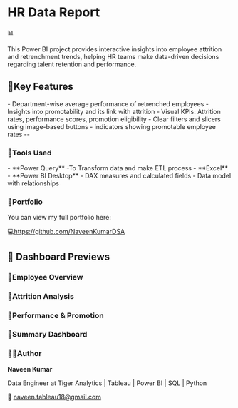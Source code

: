  <h1> HR Data Report</h1> 📊

This Power BI project provides interactive insights into employee attrition and retrenchment trends, helping HR teams make data-driven decisions regarding talent retention and performance.

 <h2>📌Key Features</h2>
- Department-wise average performance of retrenched employees
- Insights into promotability and its link with attrition
- Visual KPIs: Attrition rates, performance scores, promotion eligibility
- Clear filters and slicers using image-based buttons
- indicators showing promotable employee rates
--

 <h3>🔧Tools Used </h3>
- **Power Query** -To Transform data and make ETL process
- **Excel**
- **Power BI Desktop**
- DAX measures and calculated fields
- Data model with relationships

 <h3>🔗Portfolio </h3>
You can view my full portfolio here:

💻https://github.com/NaveenKumarDSA


 <h2>📸 Dashboard Previews</h2>
 <h3>🔹Employee Overview</h3>


 <h3>🔹Attrition Analysis </h3>


<h3>🔹Performance & Promotion </h3>


<h3>🔹Summary Dashboard </h3>


<h3>🧑‍💼Author </h3>


**Naveen Kumar**

Data Engineer at Tiger Analytics | Tableau | Power BI | SQL | Python

📧 naveen.tableau18@gmail.com
